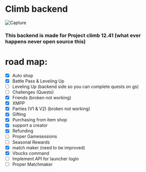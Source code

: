 # Climb backend

![Capture](https://d1lss44hh2trtw.cloudfront.net/assets/editorial/2020/02/fortnite-hideout.jpg)

### This backend is made for Project climb 12.41 (what ever happens never open source this)

# road map:

- [x] Auto shop
- [x] Battle Pass & Leveling Up
- [ ] Leveling Up (backend side so you can complete quests on gs)
- [ ] Challenges (Quests)
- [x] Friends (broken not working)
- [x] XMPP
- [x] Parties (V1 & V2) (broken not working)
- [x] Gifting
- [x] Purchasing from item shop
- [x] support a creator
- [x] Refunding
- [ ] Proper Gamesessions
- [ ] Seasonal Rewards
- [x] match maker (need to be improved)
- [x] Vbucks command
- [ ] Implement API for launcher login
- [ ] Proper Matchmaker
